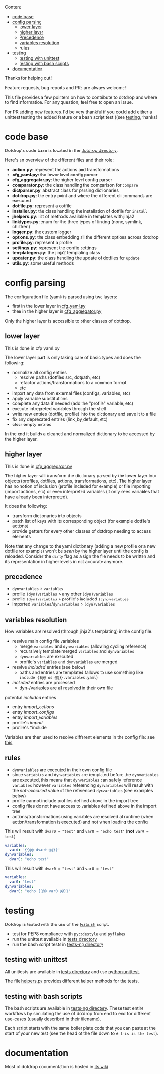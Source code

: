Content

* [code base](#code-base)
* [config parsing](#config-parsing)
  * [lower layer](#lower-layer)
  * [higher layer](#higher-layer)
  * [Precedence](#precedence)
  * [variables resolution](#variables-resolution)
  * [rules](#rules)
* [testing](#testing)
  * [testing with unittest](#testing-with-unittest)
  * [testing with bash scripts](#testing-with-bash-scripts)
* [documentation](#documentation)

Thanks for helping out!

Feature requests, bug reports and PRs are always welcome!

This file provides a few pointers on how to contribute to dotdrop
and where to find information. For any question, feel free to open an issue.

For PR adding new features, I'd be very thankful if you could add either
a unittest testing the added feature or a bash script test ((see [testing](#testing), thanks!

# code base

Dotdrop's code base is located in the [dotdrop directory](/dotdrop).

Here's an overview of the different files and their role:

* **action.py**: represent the actions and transformations
* **cfg_yaml.py**: the lower level config parser
* **cfg_aggregator.py**: the higher level config parser
* **comparator.py**: the class handling the comparison for `compare`
* **dictparser.py**: abstract class for parsing dictionaries
* **dotdrop.py**: the entry point and where the different cli commands are executed
* **dotfile.py**: represent a dotfile
* **installer.py**: the class handling the installation of dotfile for `install`
* **jhelpers.py**: list of methods available in templates with jinja2
* **linktypes.py**: enum for the three types of linking (none, symlink, children)
* **logger.py**: the custom logger
* **options.py**: the class embedding all the different options across dotdrop
* **profile.py**: represent a profile
* **settings.py**: represent the config settings
* **templategen.py**: the jinja2 templating class
* **updater.py**: the class handling the update of dotfiles for `update`
* **utils.py**: some useful methods

# config parsing

The configuration file (yaml) is parsed using two layers:

  * first in the lower layer in [cfg_yaml.py](/dotdrop/cfg_yaml.py)
  * then in the higher layer in [cfg_aggregator.py](/dotdrop/cfg_aggregator.py)

Only the higher layer is accessible to other classes of dotdrop.

## lower layer

This is done in [cfg_yaml.py](/dotdrop/cfg_yaml.py)

The lower layer part is only taking care of basic types
and does the following:
  * normalize all config entries
    * resolve paths (dotfiles src, dotpath, etc)
    * refactor actions/transformations to a common format
    * etc
  * import any data from external files (configs, variables, etc)
  * apply variable substitutions
  * complete any data if needed (add the "profile" variable, etc)
  * execute intrepreted variables through the shell
  * write new entries (dotfile, profile) into the dictionary and save it to a file
  * fix any deprecated entries (link_by_default, etc)
  * clear empty entries

In the end it builds a cleaned and normalized dictionary to be accessed by the higher layer.

## higher layer

This is done in [cfg_aggregator.py](/dotdrop/cfg_aggregator.py)

The higher layer will transform the dictionary parsed by the lower layer
into objects (profiles, dotfiles, actions, transformations, etc).
The higher layer has no notion of inclusion (profile included for example) or
file importing (import actions, etc) or even interpreted variables
(it only sees variables that have already been interpreted).

It does the following:
  * transform dictionaries into objects
  * patch list of keys with its corresponding object (for example dotfile's actions)
  * provide getters for every other classes of dotdrop needing to access elements

Note that any change to the yaml dictionary (adding a new profile or a new dotfile for
example) won't be *seen* by the higher layer until the config is reloaded. Consider the
`dirty` flag as a sign the file needs to be written and its representation in higher
levels in not accurate anymore.

## precedence

* `dynvariables` > `variables`
* profile `(dyn)variables` > any other `(dyn)variables`
* profile `(dyn)variables` > profile's included `(dyn)variables`
* imported `variables`/`dynvariables` > `(dyn)variables`

## variables resolution

How variables are resolved (through jinja2's
templating) in the config file.

* resolve main config file variables
  * merge `variables` and `dynvariables` (allowing cycling reference)
  * recursively template merged `variables` and `dynvariables`
  * `dynvariables` are executed
  * profile's `variables` and `dynvariables` are merged
* resolve *included* entries (see below)
  * paths and entries are templated
    (allows to use something like `include {{@@ os @@}}.variables.yaml`)
* *included* entries are processed
  * dyn-/variables are all resolved in their own file

potential *included* entries

* entry *import_actions*
* entry *import_configs*
* entry *import_variables*
* profile's *import*
* profile's *include

Variables are then used to resolve different elements in the config file:
see [this](https://github.com/deadc0de6/dotdrop/wiki/config-variables#config-available-variables)

## rules

* `dynvariables` are executed in their own config file
* since `variables` and `dynvariables` are templated before the `dynvariables`
  are executed, this means that `dynvariables` can safely reference `variables` however
  `variables` referencing `dynvariables` will result with the *not-executed* value of the
  referenced `dynvariables` (see examples below)
* profile cannot include profiles defined above in the import tree
* config files do not have access to variables defined above in the import tree
* actions/transformations using variables are resolved at runtime
  (when action/transformation is executed) and not when loading the config

This will result with `dvar0 = "test"` and `var0 = "echo test"` (**not** `var0 = test`)
```yaml
variables:
  var0: "{{@@ dvar0 @@}}"
dynvariables:
  dvar0: "echo test"
```

This will result with `dvar0 = "test"` and `var0 = "test"`
```yaml
variables:
  var0: "test"
dynvariables:
  dvar0: "echo {{@@ var0 @@}}"
```


# testing

Dotdrop is tested with the use of the [tests.sh](/tests.sh) script.

* test for PEP8 compliance with `pycodestyle` and `pyflakes`
* run the unittest available in [tests directory](/tests)
* run the bash script tests in [tests-ng directory](tests-ng)

## testing with unittest

All unittests are available in [tests directory](/tests)
and use [python unittest](https://docs.python.org/3/library/unittest.html).

The file [helpers.py](/tests/helpers.py) provides different helper methods
for the tests.

## testing with bash scripts

The bash scripts are available in [tests-ng directory](tests-ng).
These test entire workflows by simulating the use of dotdrop from end to end
for different use-cases (usually described in their filename).

Each script starts with the same boiler plate code that you can paste at the
start of your new test (see the head of the file down to `# this is the test`).

# documentation

Most of dotdrop documentation is hosted in [its wiki](https://github.com/deadc0de6/dotdrop/wiki)
